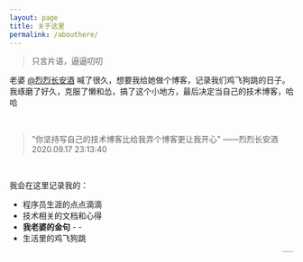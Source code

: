 ```yaml
---
layout: page
title: 关于这里
permalink: /abouthere/
---
```


> 只言片语，逼逼叨叨

老婆 [@烈烈长安酒](https://weibo.com/u/2322514851) 喊了很久，想要我给她做个博客，记录我们鸡飞狗跳的日子。  
我琢磨了好久，克服了懒和怂，搞了这个小地方，最后决定当自己的技术博客，哈哈

<br/>

> "你坚持写自己的技术博客比给我弄个博客更让我开心" ——烈烈长安酒  2020.09.17 23:13:40 

<br/>

我会在这里记录我的：

- 程序员生涯的点点滴滴
- 技术相关的文档和心得
- **我老婆的金句** - -
- 生活里的鸡飞狗跳

<p style="font-size: 1px;text-align: right">可能也当作自闭的时候和自己说话的地方吧，害</p>